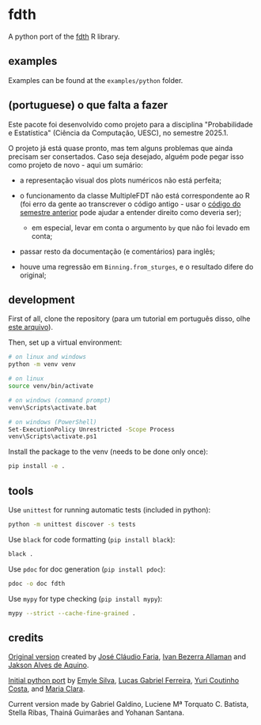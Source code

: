# fdth

A python port of the [fdth](https://github.com/jcfaria/fdth) R library.

## examples

Examples can be found at the `examples/python` folder.

## (portuguese) o que falta a fazer

Este pacote foi desenvolvido como projeto para a disciplina
"Probabilidade e Estatística" (Ciência da Computação, UESC), no semestre
2025.1.

O projeto já está quase pronto, mas tem alguns problemas que ainda
precisam ser consertados. Caso seja desejado, alguém pode pegar isso
como projeto de novo - aqui um sumário:

- a representação visual dos plots numéricos não está perfeita;

- o funcionamento da classe MultipleFDT não está correspondente ao R
(foi erro da gente ao transcrever o código antigo - usar o [código do
semestre anterior](https://github.com/yuriccosta/fdth-python) pode
ajudar a entender direito como deveria ser);

  - em especial, levar em conta o argumento `by` que não foi levado em
  conta;

- passar resto da documentação (e comentários) para inglês;

- houve uma regressão em `Binning.from_sturges`, e o resultado difere do
original;

## development

First of all, clone the repository (para um tutorial em português
disso, olhe [este arquivo](HelpGit.md)).

Then, set up a virtual environment:

```sh
# on linux and windows
python -m venv venv

# on linux
source venv/bin/activate

# on windows (command prompt)
venv\Scripts\activate.bat

# on windows (PowerShell)
Set-ExecutionPolicy Unrestricted -Scope Process
venv\Scripts\activate.ps1
```

Install the package to the venv (needs to be done only once):

```sh
pip install -e .
```

## tools

Use `unittest` for running automatic tests (included in python):

```sh
python -m unittest discover -s tests
```

Use `black` for code formatting (`pip install black`):

```sh
black .
```

Use `pdoc` for doc generation (`pip install pdoc`):

```sh
pdoc -o doc fdth
```

Use `mypy` for type checking (`pip install mypy`):

```sh
mypy --strict --cache-fine-grained .
```

## credits

[Original version](https://github.com/jcfaria/fdth) created by [José
Cláudio Faria](https://github.com/jcfaria), [Ivan Bezerra
Allaman](https://github.com/ivanalaman) and [Jakson Alves de
Aquino](https://github.com/jalvesaq).

[Initial python port](https://github.com/yuriccosta/fdth-python) by
[Emyle Silva](https://github.com/EmyleSilva), [Lucas Gabriel
Ferreira](https://github.com/lgferreiracic), [Yuri Coutinho
Costa](https://github.com/yuriccosta), and [Maria
Clara](https://github.com/MaryClaraSimoes).

Current version made by Gabriel Galdino, Luciene Mª Torquato C. Batista,
Stella Ribas, Thainá Guimarães and Yohanan Santana.
